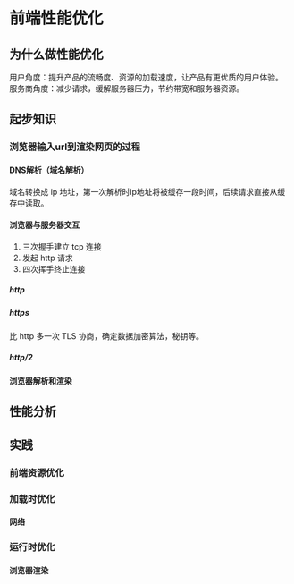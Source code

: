 # 前端性能优化

## 为什么做性能优化

用户角度：提升产品的流畅度、资源的加载速度，让产品有更优质的用户体验。
服务商角度：减少请求，缓解服务器压力，节约带宽和服务器资源。

## 起步知识

### 浏览器输入url到渲染网页的过程

#### DNS解析（域名解析）

域名转换成 ip 地址，第一次解析时ip地址将被缓存一段时间，后续请求直接从缓存中读取。

#### 浏览器与服务器交互

1. 三次握手建立 tcp 连接
2. 发起 http 请求
3. 四次挥手终止连接

##### http

##### https

比 http 多一次 TLS 协商，确定数据加密算法，秘钥等。

##### http/2

#### 浏览器解析和渲染



## 性能分析

## 实践

### 前端资源优化

### 加载时优化

#### 网络

### 运行时优化

#### 浏览器渲染






